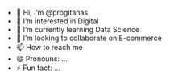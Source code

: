 - 👋 Hi, I’m @progitanas
- 👀 I’m interested in Digital
- 🌱 I’m currently learning Data Science
- 💞️ I’m looking to collaborate on E-commerce
- 📫 How to reach me 
- 😄 Pronouns: ...
- ⚡ Fun fact: ...

<!---
progitanas/progitanas is a ✨ special ✨ repository because its `README.md` (this file) appears on your GitHub profile.
You can click the Preview link to take a look at your changes.
--->
